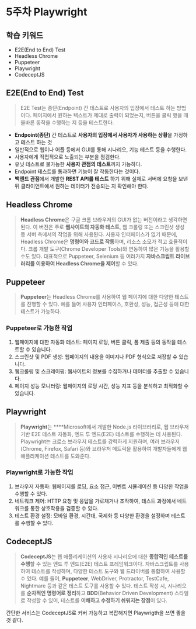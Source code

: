 # 5주차 Playwright

## 학습 키워드

- E2E(End to End) Test
- Headless Chrome
- Puppeteer
- Playwright
- CodeceptJS

## E2E(End to End) Test

> E2E Test는 종단(Endpoint) 간 테스트로 사용자의 입장에서 테스트 하는 방법이다. 페이지에서 원하는 텍스트가 제대로 출력이 되었는지, 버튼을 클릭 했을 때 올바른 동작을 수행하는 지 등을 테스트한다.

- **Endpoint(종단)** 간 테스트로 **사용자의 입장에서 사용자가 사용하는 상황**을 가정하고 테스트 하는 것
- 일반적으로 웹이나 어플 등에서 GUI를 통해 시나리오, 기능 테스트 등을 수행한다.
- 사용자에게 직접적으로 노출되는 부분을 점검한다.
- 유닛 테스트로 불가능한 **사용자 관점의 테스트**까지 가능하다.
- Endpoint 테스트를 통과하면 기능이 잘 작동한다는 것이다.
- **백엔드 관점**에서 개발한 **REST API를 테스트** 하기 위해 실제로 서버에 요청을 보낸 뒤 클라이언트에서 원하는 데이터가 전송되는 지 확인해야 한다.

## Headless Chrome

> **Headless Chrome**은 구글 크롬 브라우저의 GUI가 없는 버전이라고 생각하면 된다. 이 버전은 주로 **웹사이트의 자동화 테스트**, 웹 크롤링 또는 스크린샷 생성 등 서버 측에서의 작업을 위해 사용된다. 사용자 인터페이스가 없기 때문에, Headless Chrome은 **명령어와 코드로 작동**하며, 리소스 소모가 적고 효율적이다. 크롬 개발 도구(Chrome Developer Tools)와 연동하여 많은 기능을 활용할 수도 있다. 대표적으로 Puppeteer, Selenium 등 여러가지 **자바스크립트 라이브러리를 이용하여 Headless Chrome을 제어**할 수 있다.

## Puppeteer

> **Puppeteer**는 Headless Chrome를 사용하여 웹 페이지에 대한 다양한 테스트를 진행할 수 있다. 예를 들어 사용자 인터페이스, 호환성, 성능, 접근성 등에 대한 테스트가 가능하다.

### Puppeteer로 가능한 작업

1. 웹페이지에 대한 자동화 테스트: 페이지 로딩, 버튼 클릭, 폼 제출 등의 동작을 테스트할 수 있습니다.
2. 스크린샷 및 PDF 생성: 웹페이지의 내용을 이미지나 PDF 형식으로 저장할 수 있습니다.
3. 웹크롤링 및 스크레이핑: 웹사이트의 정보를 수집하거나 데이터를 추출할 수 있습니다.
4. 페이지 성능 모니터링: 웹페이지의 로딩 시간, 성능 지표 등을 분석하고 최적화할 수 있습니다.

## Playwright

> **Playwright**는 \*\*\*\*Microsoft에서 개발한 Node.js 라이브러리로, 웹 브라우저 기반 E2E 테스트 자동화, 엔드 투 엔드(E2E) 테스트를 수행하는 데 사용된다. Playwright는 크로스 브라우저 테스트를 강력하게 지원하며, 여러 브라우저(Chrome, Firefox, Safari 등)와 브라우저 메트릭을 활용하여 개발자들에게 웹 애플리케이션 테스트를 도와준다.

### Playwright로 가능한 작업

1. 브라우저 자동화: 웹페이지를 로딩, 요소 접근, 이벤트 시뮬레이션 등 다양한 작업을 수행할 수 있다.
2. 네트워크 제어: HTTP 요청 및 응답을 가로채거나 조작하여, 테스트 과정에서 네트워크를 통한 상호작용을 검증할 수 있다.
3. 테스트 환경 설정: 모바일 환경, 시간대, 국제화 등 다양한 환경을 설정하며 테스트를 수행할 수 있다.

## CodeceptJS

> **CodeceptJS**는 웹 애플리케이션의 사용자 시나리오에 대한 **종합적인 테스트를 수행**할 수 있는 엔드 투 엔드(E2E) 테스트 프레임워크이다. 자바스크립트를 사용하여 테스트를 작성하며, 다양한 테스트 도구와 웹 드라이버를 통합하여 사용할 수 있다. 예를 들어, **Puppeteer**, WebDriver, Protractor, TestCafe, Nightmare 등과 같은 테스트 도구를 사용할 수 있다.
> 테스트 작성 시, 시나리오를 **순차적인 명령어로 정리**하고 **BDD**(Behavior Driven Development) 스타일로 작성할 수 있어, 테스트를 **이해하고 수정하기 쉬워지는 장점**이 있다.

간단한 서비스는 CodeceptJS로 커버 가능하고 복잡해지면 Playwrigth을 쓰면 좋을 것 같다.

>
